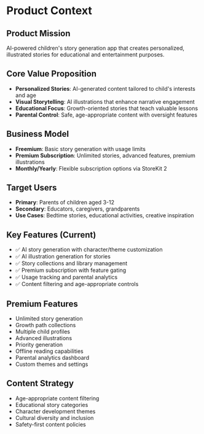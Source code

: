 # Product Context

## Product Mission
AI-powered children's story generation app that creates personalized, illustrated stories for educational and entertainment purposes.

## Core Value Proposition
- **Personalized Stories**: AI-generated content tailored to child's interests and age
- **Visual Storytelling**: AI illustrations that enhance narrative engagement
- **Educational Focus**: Growth-oriented stories that teach valuable lessons
- **Parental Control**: Safe, age-appropriate content with oversight features

## Business Model
- **Freemium**: Basic story generation with usage limits
- **Premium Subscription**: Unlimited stories, advanced features, premium illustrations
- **Monthly/Yearly**: Flexible subscription options via StoreKit 2

## Target Users
- **Primary**: Parents of children aged 3-12
- **Secondary**: Educators, caregivers, grandparents
- **Use Cases**: Bedtime stories, educational activities, creative inspiration

## Key Features (Current)
- ✅ AI story generation with character/theme customization
- ✅ AI illustration generation for stories
- ✅ Story collections and library management
- ✅ Premium subscription with feature gating
- ✅ Usage tracking and parental analytics
- ✅ Content filtering and age-appropriate controls

## Premium Features
- Unlimited story generation
- Growth path collections
- Multiple child profiles
- Advanced illustrations
- Priority generation
- Offline reading capabilities
- Parental analytics dashboard
- Custom themes and settings

## Content Strategy
- Age-appropriate content filtering
- Educational story categories
- Character development themes
- Cultural diversity and inclusion
- Safety-first content policies